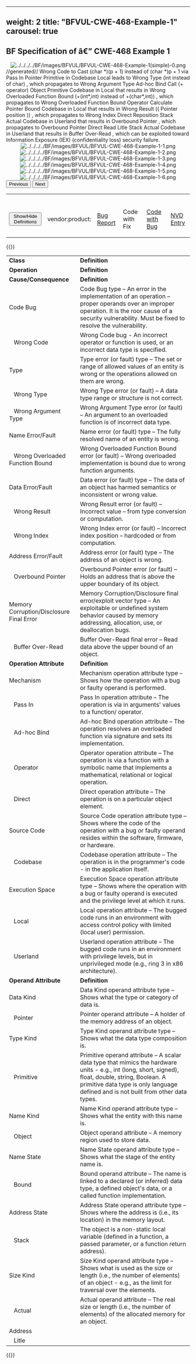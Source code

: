 ﻿
---
weight: 2
title: "BFVUL-CWE-468-Example-1"
carousel: true
---

<script async="" src="https://www.googletagmanager.com/gtag/js?id=G-PJ364XPP9F">
</script>
<script>
	window.dataLayer = window.dataLayer || [];
	function gtag(){dataLayer.push(arguments);}
	gtag('js', new Date());
	gtag('config', 'G-PJ364XPP9F');
</script>


## BF Specification of [](https://cve.mitre.org/cgi-bin/cvename.cgi?name=) â€” CWE-468 Example 1

<div>
<div class="row">
<div class="col-5">
<div>
<div style="text-align:center">
<img src="../../../../BF/images/BFVUL/BFVUL-CWE-468-Example-1(simple)-0.png" alt="../../../../BF/images/BFVUL/BFVUL-CWE-468-Example-1(simple)-0.png"/> 
		</div>
</div>

</div>
<div class="col">
<div class="row">
<div >
//generated//
Wrong Code to Cast (char *)(p + 1) instead of (char *)p + 1 via Pass In Pointer Primitive in Codebase Local leads to Wrong Type (int instead of char) 
, which propagates to Wrong Argument Type Ad-hoc Bind Call (+ operator) Object Primitive Codebase in Local  that results in Wrong Overloaded Function Bound (+(int*,int) instead of  +(char*,int)) 
, which propagates to Wrong Overloaded Function Bound Operator Calculate Pointer Bound Codebase in Local  that results in Wrong Result (( Pointer position )) 
, which propagates to Wrong Index Direct Reposition Stack Actual Codebase in Userland  that results in Overbound Pointer 
, which propagates to Overbound Pointer Direct Read Litle Stack Actual Codebase in Userland  that results in Buffer Over-Read , which can be exploited toward Information Exposure (IEX) (confidentiality loss) security failure.
</div>
</div>

<div class ="row">
<div>
<div id="carouselControls" class="carousel slide" data-interval="false" data-wrap="false">
<div class="carousel-inner">

<div class="carousel-item active" style="text-align:center">
				
<img src="../../../../BF/images/BFVUL/BFVUL-CWE-468-Example-1-1.png" alt="../../../../BF/images/BFVUL/BFVUL-CWE-468-Example-1-1.png"/> 
</div>
			
<div class="carousel-item" style="text-align:center">
				
<img src="../../../../BF/images/BFVUL/BFVUL-CWE-468-Example-1-2.png" alt="../../../../BF/images/BFVUL/BFVUL-CWE-468-Example-1-2.png"/> 
</div>
			
<div class="carousel-item" style="text-align:center">
				
<img src="../../../../BF/images/BFVUL/BFVUL-CWE-468-Example-1-3.png" alt="../../../../BF/images/BFVUL/BFVUL-CWE-468-Example-1-3.png"/> 
</div>
			
<div class="carousel-item" style="text-align:center">
				
<img src="../../../../BF/images/BFVUL/BFVUL-CWE-468-Example-1-4.png" alt="../../../../BF/images/BFVUL/BFVUL-CWE-468-Example-1-4.png"/> 
</div>
			
<div class="carousel-item" style="text-align:center">
				
<img src="../../../../BF/images/BFVUL/BFVUL-CWE-468-Example-1-5.png" alt="../../../../BF/images/BFVUL/BFVUL-CWE-468-Example-1-5.png"/> 
</div>
			
<div class="carousel-item" style="text-align:center">
				
<img src="../../../../BF/images/BFVUL/BFVUL-CWE-468-Example-1-6.png" alt="../../../../BF/images/BFVUL/BFVUL-CWE-468-Example-1-6.png"/> 
</div>
			
</div>
<button class="carousel-control-prev" type="button" data-bs-target="#carouselControls" data-bs-slide="prev">
<span class="carousel-control-prev-icon" aria-hidden="true"></span>
<span class="visually-hidden">Previous</span>
</button>
<button class="carousel-control-next" type="button" data-bs-target="#carouselControls" data-bs-slide="next">
<span class="carousel-control-next-icon" aria-hidden="true"></span>
<span class="visually-hidden">Next</span>
</button>
</div>
</div>
</div>
</div>
</div>
</div>

<table>
<tr>
<td>

<br/><button class="btn btn-secondary" type="button" data-bs-toggle="collapse" data-bs-target="#collapseTable" aria-expanded="false" aria-controls="collapseTable">Show/Hide Definitions</button>
</td><td>

<br/>vendor:product: 
</td><td>

<br/>[Bug Report](https://cwe.mitre.org/data/definitions/468.html)
</td><td>

<br/>Code with Fix
</td><td>

<br/>[Code with Bug](https://cwe.mitre.org/data/definitions/468.html)
</td><td>

<br/>[NVD Entry](https://nvd.nist.gov/vuln/detail/)
</td>
</tr>
</table>

{{<rawhtml>}}
<div class="collapse" id="collapseTable">
<table>
		<tr>
		<td>
				<strong>Class</strong>
			</td>
	<td>
				<strong>Definition</strong>
			</td>
	</tr>
	<tr>
		<td>
				<strong>Operation</strong>
			</td>
	<td>
				<strong>Definition</strong>
			</td>
	</tr>
	<tr>
		<td>
				<strong>Cause/Consequence</strong>
			</td>
	<td>
				<strong>Definition</strong>
			</td>
	</tr>
	<tr>
		<td>Code Bug</td>
	<td>Code Bug type – An error in the implementation of an operation – proper operands over an improper operation. It is the roor cause of a security vulnerability. Must be fixed to resolve the vulnerability.</td>
	</tr>
	<tr>
		<td>   Wrong Code</td>
	<td>Wrong Code bug - An incorrect operator or function is used, or an incorrect data type is specified.</td>
	</tr>
	<tr>
		<td>Type </td>
	<td>Type error (or fault) type – The set or range of allowed values of an entity is wrong or the operations allowed on them are wrong.</td>
	</tr>
	<tr>
		<td>   Wrong Type</td>
	<td>Wrong Type error (or fault) – A data type range or structure is not correct.</td>
	</tr>
	<tr>
		<td>   Wrong Argument Type</td>
	<td>Wrong Argument Type error (or fault) – An argument to an overloaded function is of incorrect data type.</td>
	</tr>
	<tr>
		<td>Name Error/Fault</td>
	<td>Name error (or fault) type – The fully resolved name of an entity is wrong.</td>
	</tr>
	<tr>
		<td>   Wrong Overloaded Function Bound</td>
	<td>Wrong Overloaded Function Bound error (or fault) – Wrong overloaded implementation is bound due to wrong function arguments.</td>
	</tr>
	<tr>
		<td>Data Error/Fault</td>
	<td>Data error (or fault) type – The data of an object has harmed semantics or inconsistent or wrong value.</td>
	</tr>
	<tr>
		<td>   Wrong Result</td>
	<td>Wrong Result error (or fault) – Incorrect value – from type conversion or computation.</td>
	</tr>
	<tr>
		<td>   Wrong Index</td>
	<td>Wrong Index error (or fault) – Incorrect index position – hardcoded or from computation.</td>
	</tr>
	<tr>
		<td>Address Error/Fault</td>
	<td>Address error (or fault) type – The address of an object is wrong.</td>
	</tr>
	<tr>
		<td>   Overbound Pointer</td>
	<td>Overbound Pointer error (or fault) – Holds an address that is above the upper boundary of its object.</td>
	</tr>
	<tr>
		<td>Memory Corruption/Disclosure Final Error</td>
	<td>Memory Corruption/Disclosure final error/exploit vector type – An exploitable or undefined system behavior caused by memory addressing, allocation, use, or deallocation bugs.</td>
	</tr>
	<tr>
		<td>   Buffer Over-Read</td>
	<td>Buffer Over-Read final error – Read data above the upper bound of an object.</td>
	</tr>
	<tr>
		<td>
				<strong>Operation Attribute</strong>
			</td>
	<td>
				<strong>Definition</strong>
			</td>
	</tr>
	<tr>
		<td>Mechanism</td>
	<td>Mechanism operation attribute type – Shows how the operation with a bug or faulty operand is performed.</td>
	</tr>
	<tr>
		<td>   Pass In</td>
	<td>Pass In operation attribute – The operation is via in arguments' values to a function/ operator.</td>
	</tr>
	<tr>
		<td>   Ad-hoc Bind</td>
	<td>Ad-hoc Bind operation attribute – The operation resolves an overloaded function via signature and sets its implementation.</td>
	</tr>
	<tr>
		<td>   Operator</td>
	<td>Operator operation attribute – The operation is via a function with a symbolic name that implements a mathematical, relational or logical operation.</td>
	</tr>
	<tr>
		<td>   Direct</td>
	<td>Direct operation attribute – The operation is on a particular object element.</td>
	</tr>
	<tr>
		<td>Source Code</td>
	<td>Source Code operation attribute type – Shows where the code of the operation with a bug or faulty operand resides within the software, firmware, or hardware.</td>
	</tr>
	<tr>
		<td>   Codebase</td>
	<td>Codebase operation attribute – The operation is in the programmer's code - in the application itself.</td>
	</tr>
	<tr>
		<td>Execution Space</td>
	<td>Execution Space operation attribute type – Shows where the operation with a bug or faulty operand is executed and the privilege level at which it runs.</td>
	</tr>
	<tr>
		<td>   Local</td>
	<td>Local operation attribute – The bugged code runs in an environment with access control policy with limited (local user) permission.</td>
	</tr>
	<tr>
		<td>   Userland</td>
	<td>Userland operation attribute – The bugged code runs in an environment with privilege levels, but in unprivileged mode (e.g., ring 3 in x86 architecture).</td>
	</tr>
	<tr>
		<td>
				<strong>Operand Attribute</strong>
			</td>
	<td>
				<strong>Definition</strong>
			</td>
	</tr>
	<tr>
		<td>Data Kind</td>
	<td>Data Kind operand attribute type – Shows what the type or category of data is.</td>
	</tr>
	<tr>
		<td>   Pointer</td>
	<td>Pointer operand attribute – A holder of the memory address of an object.</td>
	</tr>
	<tr>
		<td>Type Kind</td>
	<td>Type Kind operand attribute type – Shows what the data type composition is.</td>
	</tr>
	<tr>
		<td>   Primitive</td>
	<td>Primitive operand attribute – A scalar data type that mimics the hardware units - e.g., int (long, short, signed), float, double, string, Boolean. A primitive data type is only language defined and is not built from other data types.</td>
	</tr>
	<tr>
		<td>Name Kind</td>
	<td>Name Kind operand attribute type – Shows what the entity with this name is.</td>
	</tr>
	<tr>
		<td>   Object</td>
	<td>Object operand attribute – A memory region used to store data.</td>
	</tr>
	<tr>
		<td>Name State</td>
	<td>Name State operand attribute type – Shows what the stage of the entity name is.</td>
	</tr>
	<tr>
		<td>   Bound</td>
	<td>Bound operand attribute – The name is linked to a declared (or inferred) data type, a defined object's data, or a called function implementation.</td>
	</tr>
	<tr>
		<td>Address State</td>
	<td>Address State operand attribute type – Shows where the address is (i.e., its location) in the memory layout.</td>
	</tr>
	<tr>
		<td>   Stack</td>
	<td>The object is a non-static local variable (defined in a function, a passed parameter, or a function return address).</td>
	</tr>
	<tr>
		<td>Size Kind</td>
	<td>Size Kind operand attribute type – Shows what is used as the size or length (i.e., the number of elements) of an object - e.g., as the limit for traversal over the elements.</td>
	</tr>
	<tr>
		<td>   Actual</td>
	<td>Actual operand attribute – The real size or length (i.e., the number of elements) of the allocated memory for an object.</td>
	</tr>
	<tr>
		<td>Address </td>
	<td></td>
	</tr>
	<tr>
		<td>   Litle</td>
	<td></td>
	</tr>
	
</table>
</div>
{{</rawhtml>}}
	